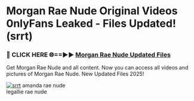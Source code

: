 # Morgan Rae Nude Original Videos 0nlyFans Leaked - Files Updated! (srrt)

<h3>🔴 CLICK HERE 🌐==►► <a href="https://tinyurl.com/4mcuefdz" rel="nofollow">Morgan Rae Nude Updated Files</a></h3>

Get Morgan Rae Nude and all content. Now you can access all videos and pictures of Morgan Rae Nude. New Updated Files 2025!

[![srrt](https://i.imgur.com/StAQSOY.gif)](https://tinyurl.com/4mcuefdz)
amanda rae nude<br>
legallie rae nude